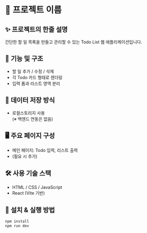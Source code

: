 # 📌 프로젝트 이름

## ✨ 프로젝트의 한줄 설명
간단한 할 일 목록을 만들고 관리할 수 있는 Todo List 웹 애플리케이션입니다.

## 🔧 기능 및 구조
- 할 일 추가 / 수정 / 삭제
- 각 Todo 카드 형태로 렌더링
- 입력 폼과 리스트 영역 분리

## 💾 데이터 저장 방식
- 로컬스토리지 사용  
(※ 백엔드 연동은 없음)

## 🖥 주요 페이지 구성
- 메인 페이지: Todo 입력, 리스트 출력
- (필요 시 추가)

## 🛠 사용 기술 스택
- HTML / CSS / JavaScript
- React (Vite 기반)

## 🚀 설치 & 실행 방법
```bash
npm install
npm run dev
